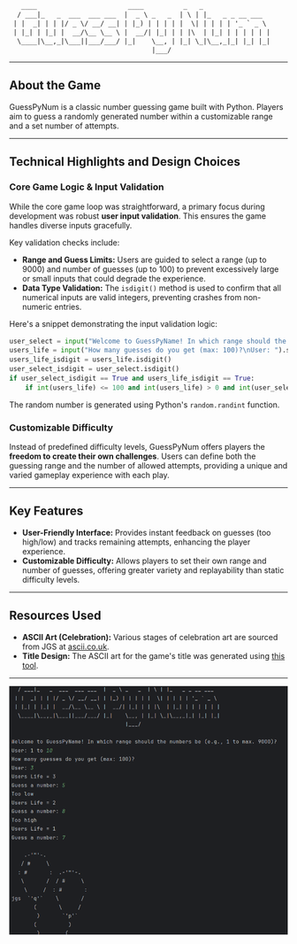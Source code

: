 ```
   ____                       ____          _   _                 
  / ___|_   _  ___  ___ ___  |  _ \ _   _  | \ | |_   _ _ __ ___  
 | |  _| | | |/ _ \/ __/ __| | |_) | | | | |  \| | | | | '_ ` _ \ 
 | |_| | |_| |  __/\__ \__ \ |  __/| |_| | | |\  | |_| | | | | | |
  \____|\__,_|\___||___/___/ |_|    \__, | |_| \_|\__,_|_| |_| |_|
                                    |___/                         
```
-----

## About the Game

GuessPyNum is a classic number guessing game built with Python. Players aim to guess a randomly generated number within a customizable range and a set number of attempts.

-----

## Technical Highlights and Design Choices

### Core Game Logic & Input Validation

While the core game loop was straightforward, a primary focus during development was robust **user input validation**. This ensures the game handles diverse inputs gracefully.

Key validation checks include:

  * **Range and Guess Limits:** Users are guided to select a range (up to 9000) and number of guesses (up to 100) to prevent excessively large or small inputs that could degrade the experience.
  * **Data Type Validation:** The `isdigit()` method is used to confirm that all numerical inputs are valid integers, preventing crashes from non-numeric entries.

Here's a snippet demonstrating the input validation logic:

```python
user_select = input("Welcome to GuessPyName! In which range should the numbers be (e.g., 1 to max. 9000)?\nUser: 1 to ").strip()
users_life = input("How many guesses do you get (max: 100)?\nUser: ").strip()
users_life_isdigit = users_life.isdigit()
user_select_isdigit = user_select.isdigit()
if user_select_isdigit == True and users_life_isdigit == True:
    if int(users_life) <= 100 and int(users_life) > 0 and int(user_select) <= 9000 and int(user_select) > 0:
```

The random number is generated using Python's `random.randint` function.

### Customizable Difficulty

Instead of predefined difficulty levels, GuessPyNum offers players the **freedom to create their own challenges**. Users can define both the guessing range and the number of allowed attempts, providing a unique and varied gameplay experience with each play.

-----

## Key Features

  * **User-Friendly Interface:** Provides instant feedback on guesses (too high/low) and tracks remaining attempts, enhancing the player experience.
  * **Customizable Difficulty:** Allows players to set their own range and number of guesses, offering greater variety and replayability than static difficulty levels.

-----

## Resources Used

  * **ASCII Art (Celebration):** Various stages of celebration art are sourced from JGS at [ascii.co.uk](https://ascii.co.uk/art/celbrate).
  * **Title Design:** The ASCII art for the game's title was generated using [this tool](https://budavariam.github.io/asciiart-text/).

-----
![Screenshot](Screenshots/GuessPyName.png)

